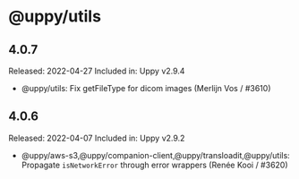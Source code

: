 # @uppy/utils

## 4.0.7

Released: 2022-04-27
Included in: Uppy v2.9.4

- @uppy/utils: Fix getFileType for dicom images (Merlijn Vos / #3610)

## 4.0.6

Released: 2022-04-07
Included in: Uppy v2.9.2

- @uppy/aws-s3,@uppy/companion-client,@uppy/transloadit,@uppy/utils: Propagate `isNetworkError` through error wrappers (Renée Kooi / #3620)
